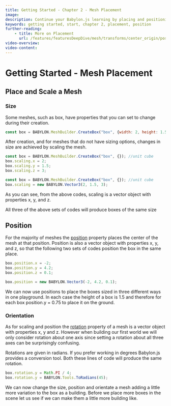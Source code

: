 ```yaml
---
title: Getting Started - Chapter 2 - Mesh Placement
image: 
description: Continue your Babylon.js learning by placing and positioning meshes in your scene.
keywords: getting started, start, chapter 2, placement, position
further-reading: 
    - title: More on Placement
      url: /features/featuresDeepDive/mesh/transforms/center_origin/position
video-overview:
video-content:
---
```


# Getting Started - Mesh Placement

## Place and Scale a Mesh

### Size
Some meshes, such as box, have properties that you can set to change during their creation.

```javascript
const box = BABYLON.MeshBuilder.CreateBox("box", {width: 2, height: 1.5, depth: 3})
```

After creation, and for meshes that do not have sizing options, changes in size are achieved by scaling the mesh.

```javascript
const box = BABYLON.MeshBuilder.CreateBox("box", {}); //unit cube
box.scaling.x = 2;
box.scaling.y = 1.5;
box.scaling.z = 3;
```

```javascript
const box = BABYLON.MeshBuilder.CreateBox("box", {}); //unit cube
box.scaling = new BABYLON.Vector3(2, 1.5, 3);
```

As you can see, from the above codes, scaling is a vector object with properties x, y, and z.

All three of the above sets of codes will produce boxes of the same size

## Position
For the majority of meshes the [position](/features/featuresDeepDive/mesh/transforms/center_origin/position) property places the center of the mesh at that position. Position is also a vector object with properties x, y, and z, so that the following two sets of codes position the box in the same place.

```javascript
box.position.x = -2;
box.position.y = 4.2;
box.position.z = 0.1;
```

```javascript
box.position = new BABYLON.Vector3(-2, 4.2, 0.1);
```

We can now use positions to place the boxes sized in three different ways in one playground. In each case the height of a box is 1.5 and therefore for each box position.y = 0.75 to place it on the ground.

<Playground id="#KBS9I5#68" title="Positioning Meshes" description="A playground demonstrating different ways to position a mesh in your scene." image="/img/playgroundsAndNMEs/gettingStartedMeshPlacement.jpg"/>

### Orientation
As for scaling and position the [rotation](/features/featuresDeepDive/mesh/transforms/center_origin/rotation) property of a mesh is a vector object with properties x, y and z. However when building our first world we will only consider rotation about one axis since setting a rotation about all three axes can be surprisingly confusing.

Rotations are given in radians. If you prefer working in degrees Babylon.js provides a conversion tool. Both these lines of code will produce the same rotation.

```javascript
box.rotation.y = Math.PI / 4;
box.rotation.y = BABYLON.Tools.ToRadians(45);
```

<Playground id="#KBS9I5#69" title="Rotating Meshes" description="A playground demonstrating how to rotate a mesh in your scene." image="/img/playgroundsAndNMEs/gettingStartedRotatingMeshes.jpg"/>

We can now change the size, position and orientate a mesh adding a little more variation to the box as a building. Before we place more boxes in the scene let us see if we can make them a little more building like.
